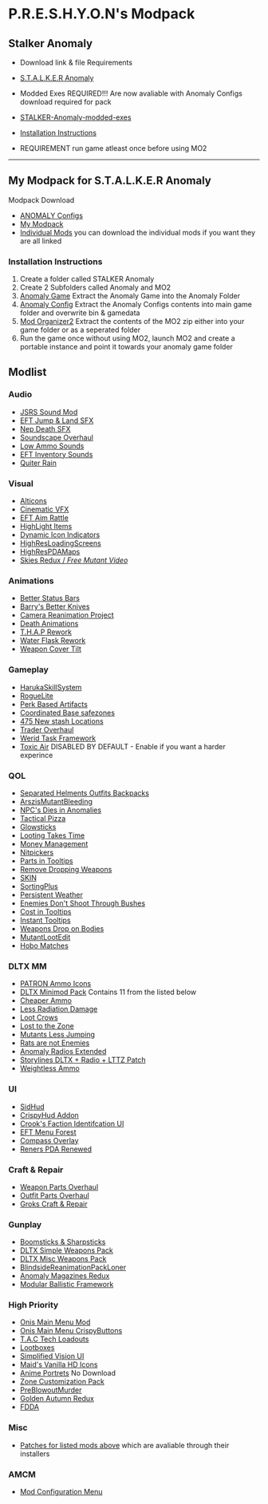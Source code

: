 # P.R.E.S.H.Y.O.N's Modpack
## **Stalker Anomaly**

- Download link & file Requirements

- [S.T.A.L.K.E.R Anomaly](https://www.moddb.com/mods/stalker-anomaly)
- Modded Exes REQUIRED!!! Are now avaliable with Anomaly Configs download required for pack
- [STALKER-Anomaly-modded-exes](https://github.com/themrdemonized/STALKER-Anomaly-modded-exes)
- [Installation Instructions](#installation-instructions)
- REQUIREMENT run game atleast once before using MO2


____________________________________________________________________
## My Modpack for S.T.A.L.K.E.R Anomaly

Modpack Download
* [ANOMALY Configs]()
* [My Modpack](https://drive.google.com/file/d/1OLF6X_ihyUEyeQ-2m9cozu4gc0j8A7hz/view?usp=sharing) 
* [Individual Mods](#modlist) you can download the individual mods if you want they are all linked

### **Installation Instructions**
1. Create a folder called STALKER Anomaly
2. Create 2 Subfolders called Anomaly and MO2
3. [Anomaly Game](#stalker-anomaly) Extract the Anomaly Game into the Anomaly Folder
4. [Anomaly Config]() Extract the Anomaly Configs contents into main game folder and overwrite bin & gamedata
5. [Mod Organizer2](https://github.com/ModOrganizer2/modorganizer/releases/download/v2.4.4/Mod.Organizer-2.4.4.7z) Extract the contents of the MO2 zip either into your game folder or as a seperated folder
6. Run the game once without using MO2, launch MO2 and create a portable instance and point it towards your anomaly game folder


## Modlist

### Audio
- [JSRS Sound Mod](https://www.moddb.com/mods/stalker-anomaly/addons/solarint-gunshot-overhaul)
- [EFT Jump & Land SFX](https://www.moddb.com/mods/stalker-anomaly/addons/eft-jumpland-sfx)
- [Nep Death SFX](https://www.moddb.com/mods/stalker-anomaly/addons/neptune-death-sfx-replacer)
- [Soundscape Overhaul](https://www.moddb.com/mods/stalker-anomaly/addons/soundscape-overhaul-2)
- [Low Ammo Sounds](https://drive.google.com/file/d/1KUlIA75gn7VUES6hg2ERr80CNOJ00V0J/view?usp=sharing)
- [EFT Inventory Sounds](https://www.moddb.com/mods/stalker-anomaly/addons/eft-inventory-sound)
- [Quiter Rain](https://www.moddb.com/mods/stalker-anomaly/addons/soundscape-overhaul-quieter-rain)
### Visual
- [Alticons](https://www.moddb.com/mods/stalker-anomaly/addons/alticons)
- [Cinematic VFX](https://www.moddb.com/mods/stalker-anomaly/addons/cinemavfx3-7)
- [EFT Aim Rattle](https://www.moddb.com/mods/stalker-anomaly/addons/eft-aim-rattle)
- [HighLight Items](https://www.moddb.com/mods/stalker-anomaly/addons/background-color-highlight)
- [Dynamic Icon Indicators](https://www.moddb.com/mods/stalker-anomaly/addons/dynamic-icon-indicators)
- [HighResLoadingScreens](https://www.moddb.com/mods/stalker-anomaly/addons/high-resolution-loading-screen)
- [HighResPDAMaps](https://www.moddb.com/mods/stalker-anomaly/addons/high-resolution-maps)
- [Skies Redux / *Free Mutant Video*](https://www.moddb.com/mods/stalker-anomaly/addons/anomaly-skyboxes)
### Animations
- [Better Status Bars](https://www.moddb.com/mods/stalker-anomaly/addons/better-stats-bars)
- [Barry's Better Knives](https://www.moddb.com/mods/stalker-anomaly/addons/barrys-better-knives)
- [Camera Reanimation Project](https://www.moddb.com/mods/stalker-anomaly/addons/camera-reanimation-project-inertia)
- [Death Animations](https://www.moddb.com/mods/stalker-anomaly/addons/death-animations-151)
- [T.H.A.P Rework](https://www.moddb.com/mods/stalker-anomaly/addons/thap-rework)
- [Water Flask Rework](https://www.moddb.com/mods/stalker-anomaly/addons/water-flask-rework)
- [Weapon Cover Tilt](https://www.moddb.com/mods/stalker-anomaly/addons/weapon-cover-tilt-inertia)
### Gameplay
- [HarukaSkillSystem](https://www.moddb.com/mods/stalker-anomaly/addons/anomaly-skill-system)
- [RogueLite](https://www.moddb.com/mods/stalker-anomaly/addons/jabbers-ironman-roguelite1)
- [Perk Based Artifacts](https://www.moddb.com/mods/stalker-anomaly/addons/perk-based-artefacts)
- [Coordinated Base safezones](https://www.moddb.com/mods/stalker-anomaly/addons/tb-coordinate-based-safe-zones-v1-0)
- [475 New stash Locations](https://www.moddb.com/mods/stalker-anomaly/addons/tbs-475-new-stash-locations)
- [Trader Overhaul](https://www.moddb.com/mods/stalker-anomaly/addons/trader-overhaul-complete)
- [Werid Task Framework](https://www.moddb.com/mods/stalker-anomaly/addons/weird-tasks-framework)
- [Toxic Air](https://www.moddb.com/mods/stalker-anomaly/addons/toxic-air-01) DISABLED BY DEFAULT - Enable if you want a harder experince 
### QOL
- [Separated Helments Outfits Backpacks](https://www.moddb.com/mods/stalker-anomaly/addons/separated-helmets-outfits-backpacks)
- [ArszisMutantBleeding](https://www.moddb.com/mods/stalker-anomaly/addons/arszis-mutant-bleeding)
- [NPC's Dies in Anomalies](https://www.moddb.com/mods/stalker-anomaly/addons/beefs-npcs-die-in-anomalies-v10)
- [Tactical Pizza](https://www.moddb.com/mods/stalker-anomaly/addons/dltx-emergency-tactical-pizza)
- [Glowsticks](https://www.moddb.com/mods/stalker-anomaly/addons/glowsticks)
- [Looting Takes Time](https://www.moddb.com/mods/stalker-anomaly/addons/looting-takes-time-01)
- [Money Management](https://www.moddb.com/mods/stalker-anomaly/addons/money-management-v1)
- [Nitpickers](https://www.moddb.com/mods/stalker-anomaly/addons/nitpickermodpack)
- [Parts in Tooltips](https://www.moddb.com/mods/stalker-anomaly/addons/parts-in-tooltip)
- [Remove Dropping Weapons](https://www.moddb.com/mods/stalker-anomaly/addons/remove-dropping-weapons-from-damage-for-151-final)
- [SKIN](https://www.moddb.com/mods/stalker-anomaly/addons/s-k-i-n)
- [SortingPlus](https://www.moddb.com/mods/stalker-anomaly/addons/sorting-plus)
- [Persistent Weather](https://www.moddb.com/mods/stalker-anomaly/addons/persistent-weather)
- [Enemies Don't Shoot Through Bushes](https://www.moddb.com/mods/stalker-anomaly/addons/escape-from-tarkov-footsteps-and-tinnitus-replacer)
- [Cost in Tooltips](https://www.moddb.com/mods/stalker-anomaly/addons/cost-in-tool-tip-u4h8-and-rc18-23)
- [Instant Tooltips](https://www.moddb.com/mods/stalker-anomaly/addons/instant-tooltip-for-rc18-23)
- [Weapons Drop on Bodies](https://www.moddb.com/mods/stalker-anomaly/addons/jabbers-weapons-drop-on-bodies)
- [MutantLootEdit](https://www.moddb.com/mods/stalker-anomaly/addons/mutants-have-all-mutant-parts)
- [Hobo Matches](https://github.com/SmurfzXD/Hobomatches/releases/tag/1.3)
### DLTX MM
- [PATRON Ammo Icons](https://www.moddb.com/mods/stalker-anomaly/addons/patron-ammo-icons)
- [DLTX Minimod Pack](https://www.moddb.com/mods/stalker-anomaly/addons/dltx-required-dltx-minimod-pack) Contains 11 from the listed below
- [Cheaper Ammo]()
- [Less Radiation Damage]()
- [Loot Crows]()
- [Lost to the Zone]()
- [Mutants Less Jumping]()
- [Rats are not Enemies]()
- [Anomaly Radios Extended]()
- [Storylines DLTX + Radio + LTTZ Patch]()
- [Weightless Ammo]()
### UI
- [SidHud](https://www.moddb.com/mods/stalker-anomaly/addons/sidhud)
- [CrispyHud Addon](https://www.moddb.com/mods/stalker-anomaly/addons/crispyhud-151)
- [Crook's Faction Identifcation UI](https://www.moddb.com/mods/stalker-anomaly/addons/crooks-faction-identification-ui)
- [EFT Menu Forest](https://www.moddb.com/mods/stalker-anomaly/addons/eft-forest-menu-background)
- [Compass Overlay](https://www.moddb.com/mods/stalker-anomaly/addons/raven800scompassoverlay20)
- [Reners PDA Renewed](https://www.moddb.com/mods/stalker-anomaly/addons/reners-pda-renewed-v1-3-revision)
### Craft & Repair
- [Weapon Parts Overhaul](https://github.com/ahuyn/anomaly-wpo/releases/tag/latest)
- [Outfit Parts Overhaul](https://github.com/ahuyn/anomaly-opo/releases/tag/latest)
- [Groks Craft & Repair](https://www.moddb.com/mods/stalker-anomaly/addons/groks-craft-and-repair-overhaul)
### Gunplay
- [Boomsticks & Sharpsticks](https://www.moddb.com/mods/stalker-anomaly/addons/boomsticks-and-sharpsticks)
- [DLTX Simple Weapons Pack](https://www.moddb.com/mods/stalker-anomaly/addons/dltx-simple-weapons-pack)
- [DLTX Misc Weapons Pack](https://www.moddb.com/mods/stalker-anomaly/addons/dltx-misc-weapons-pack)
- [BlindsideReanimationPackLoner](https://www.moddb.com/mods/stalker-anomaly/addons/blindsides-weapon-reanimation-and-rebalance-loner)
- [Anomaly Magazines Redux](https://www.moddb.com/mods/stalker-anomaly/addons/armr-arti-and-ravenascendants-mags-redux)
- [Modular Ballistic Framework](https://github.com/ahuyn/anomaly-ballistics)
### High Priority
- [Onis Main Menu Mod](https://www.moddb.com/mods/stalker-anomaly/addons/onis-main-menu-mod)
- [Onis Main Menu CrispyButtons](https://www.moddb.com/mods/stalker-anomaly/addons/crispybuttons-for-onis-main-menu)
- [T.A.C Tech Loadouts](https://www.moddb.com/mods/stalker-anomaly/addons/tacs-lootbox-loadouts)
- [Lootboxes](https://github.com/ahuyn/anomaly-loot/releases/tag/latest)
- [Simplified Vision UI](https://www.moddb.com/mods/stalker-anomaly/addons/simplified-vision)
- [Maid's Vanilla HD Icons](https://www.moddb.com/mods/stalker-anomaly/addons/maids-vanilla-hd-icons)
- [Anime Portrets]() No Download
- [Zone Customization Pack](https://www.moddb.com/mods/stalker-anomaly/addons/survival-mode-remade-151)
- [PreBlowoutMurder](https://www.moddb.com/mods/stalker-anomaly/addons/pre-blowout-murder)
- [Golden Autumn Redux](https://www.moddb.com/mods/stalker-anomaly/addons/golden-autumn-redux)
- [FDDA](https://www.moddb.com/mods/stalker-anomaly/addons/food-drug-and-drinks-animations-reuploaded)
### Misc
- [Patches for listed mods above]() which are avaliable through their installers
### AMCM
- [Mod Configuration Menu](https://www.moddb.com/mods/stalker-anomaly/addons/anomaly-mod-configuration-menu)





